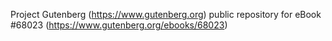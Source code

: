 Project Gutenberg (https://www.gutenberg.org) public repository for
eBook #68023 (https://www.gutenberg.org/ebooks/68023)
